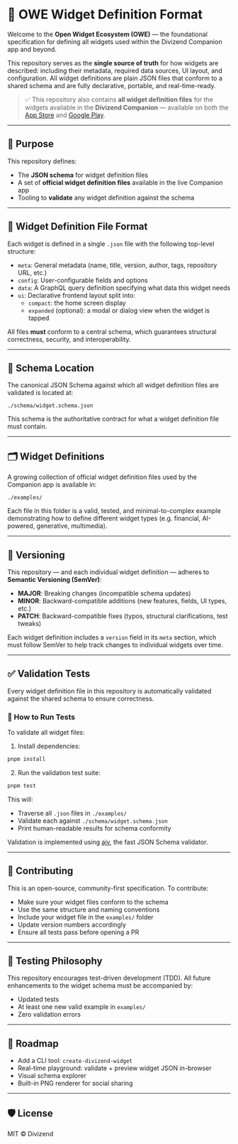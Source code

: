 # 🧩 OWE Widget Definition Format

Welcome to the **Open Widget Ecosystem (OWE)** — the foundational specification for defining all widgets used within the Divizend Companion app and beyond.

This repository serves as the **single source of truth** for how widgets are described: including their metadata, required data sources, UI layout, and configuration. All widget definitions are plain JSON files that conform to a shared schema and are fully declarative, portable, and real-time-ready.

> ✅ This repository also contains **all widget definition files** for the widgets available in the **Divizend Companion** — available on both the [App Store](https://apps.apple.com) and [Google Play](https://play.google.com).

---

## 📜 Purpose

This repository defines:

- The **JSON schema** for widget definition files
- A set of **official widget definition files** available in the live Companion app
- Tooling to **validate** any widget definition against the schema

---

## 📂 Widget Definition File Format

Each widget is defined in a single `.json` file with the following top-level structure:

- `meta`: General metadata (name, title, version, author, tags, repository URL, etc.)
- `config`: User-configurable fields and options
- `data`: A GraphQL query definition specifying what data this widget needs
- `ui`: Declarative frontend layout split into:
  - `compact`: the home screen display
  - `expanded` (optional): a modal or dialog view when the widget is tapped

All files **must** conform to a central schema, which guarantees structural correctness, security, and interoperability.

---

## 📍 Schema Location

The canonical JSON Schema against which all widget definition files are validated is located at:

```
./schema/widget.schema.json
```

This schema is the authoritative contract for what a widget definition file must contain.

---

## 🗂 Widget Definitions

A growing collection of official widget definition files used by the Companion app is available in:

```
./examples/
```

Each file in this folder is a valid, tested, and minimal-to-complex example demonstrating how to define different widget types (e.g. financial, AI-powered, generative, multimedia).

---

## 🔢 Versioning

This repository — and each individual widget definition — adheres to **Semantic Versioning (SemVer)**:

- **MAJOR**: Breaking changes (incompatible schema updates)
- **MINOR**: Backward-compatible additions (new features, fields, UI types, etc.)
- **PATCH**: Backward-compatible fixes (typos, structural clarifications, test tweaks)

Each widget definition includes a `version` field in its `meta` section, which must follow SemVer to help track changes to individual widgets over time.

---

## ✅ Validation Tests

Every widget definition file in this repository is automatically validated against the shared schema to ensure correctness.

### 🔧 How to Run Tests

To validate all widget files:

1. Install dependencies:

```bash
pnpm install
```

2. Run the validation test suite:

```bash
pnpm test
```

This will:

- Traverse all `.json` files in `./examples/`
- Validate each against `./schema/widget.schema.json`
- Print human-readable results for schema conformity

Validation is implemented using [ajv](https://ajv.js.org/), the fast JSON Schema validator.

---

## 🤝 Contributing

This is an open-source, community-first specification. To contribute:

- Make sure your widget files conform to the schema
- Use the same structure and naming conventions
- Include your widget file in the `examples/` folder
- Update version numbers accordingly
- Ensure all tests pass before opening a PR

---

## 🧪 Testing Philosophy

This repository encourages test-driven development (TDD). All future enhancements to the widget schema must be accompanied by:

- Updated tests
- At least one new valid example in `examples/`
- Zero validation errors

---

## 🚀 Roadmap

- Add a CLI tool: `create-divizend-widget`
- Real-time playground: validate + preview widget JSON in-browser
- Visual schema explorer
- Built-in PNG renderer for social sharing

---

## 🛡 License

MIT © Divizend
